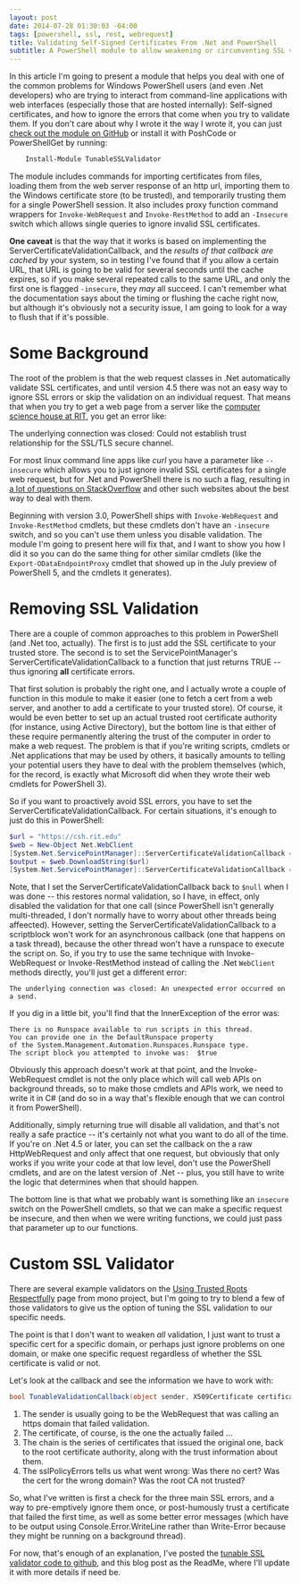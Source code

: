 ```yaml
---
layout: post
date: 2014-07-28 01:30:03 -04:00
tags: [powershell, ssl, rest, webrequest]
title: Validating Self-Signed Certificates From .Net and PowerShell
subtitle: A PowerShell module to allow weakening or circumventing SSL validation on web queries.
---
```


In this article I'm going to present a module that helps you deal with one of the common problems for Windows PowerShell users (and even .Net developers) who are trying to interact from command-line applications with web interfaces (especially those that are hosted internally): Self-signed certificates, and how to ignore the errors that come when you try to validate them.  If you don't care about why I wrote it the way I wrote it, you can just [check out the module on GitHub](https://github.com/Jaykul/Tunable-SSL-Validator) or install it with PoshCode or PowerShellGet by running:

```powershell
    Install-Module TunableSSLValidator
```

The module includes commands for importing certificates from files, loading them from the web server response of an http url, importing them to the Windows certificate store (to be trusted), and temporarily trusting them for a single PowerShell session.  It also includes proxy function command wrappers for ``Invoke-WebRequest`` and ``Invoke-RestMethod`` to add an ``-Insecure`` switch which allows single queries to ignore invalid SSL certificates.

**One caveat** is that the way that it works is based on implementing the ServerCertificateValidationCallback, and the *results of that callback are cached* by your system, so in testing I've found that if you allow a certain URL, that URL is going to be valid for several seconds until the cache expires, so if you make several repeated calls to the same URL, and only the first one is flagged ``-insecure``, they *may* all succeed. I can't remember what the documentation says about the timing or flushing the cache right now, but although it's obviously not a security issue, I am going to look for a way to flush that if it's possible.


Some Background
===============

The root of the problem is that the web request classes in .Net automatically validate SSL certificates, and until version 4.5 there was not an easy way to ignore SSL errors or skip the validation on an individual request. That means that when you try to get a web page from a server like the [computer science house at RIT](https://csh.rit.edu), you get an error like:

   The underlying connection was closed: Could not establish trust relationship for the SSL/TLS secure channel.

For most linux command line apps like *curl* you have a parameter like ``--insecure`` which allows you to just ignore invalid SSL certificates for a single web request, but for .Net and PowerShell there is no such a flag, resulting in [a lot of questions on StackOverflow](http://stackoverflow.com/search?q=self-signed+SSL+certificates+[csharp]+OR+[powershell]) and other such websites about the best way to deal with them.

Beginning with version 3.0, PowerShell ships with ``Invoke-WebRequest`` and ``Invoke-RestMethod`` cmdlets, but these cmdlets don't have an ``-insecure`` switch, and so you can't use them unless you disable validation.  The module I'm going to present here will fix that, and I want to show you how I did it so you can do the same thing for other similar cmdlets (like the ``Export-ODataEndpointProxy`` cmdlet that showed up in the July preview of PowerShell 5, and the cmdlets it generates).

Removing SSL Validation
=======================

There are a couple of common approaches to this problem in PowerShell (and .Net too, actually). The first is to just add the SSL certificate to your trusted store. The second is to set the ServicePointManager's ServerCertificateValidationCallback to a function that just returns TRUE -- thus ignoring **all** certificate errors.

That first solution is probably the right one, and I actually wrote a couple of function in this module to make it easier (one to fetch a cert from a web server, and another to add a certificate to your trusted store).  Of course, it would be even better to set up an actual trusted root certificate authority (for instance, using Active Directory), but the bottom line is that either of these require permanently altering the trust of the computer in order to make a web request. The problem is that if you're writing scripts, cmdlets or .Net applications that may be used by others, it basically amounts to telling your potential users they have to deal with the problem themselves (which, for the record, is exactly what Microsoft did when they wrote their web cmdlets for PowerShell 3).

So if you want to proactively avoid SSL errors, you have to set the ServerCertificateValidationCallback. For certain situations, it's enough to just do this in PowerShell:

```powershell
$url = "https://csh.rit.edu"
$web = New-Object Net.WebClient
[System.Net.ServicePointManager]::ServerCertificateValidationCallback = { $true }
$output = $web.DownloadString($url)
[System.Net.ServicePointManager]::ServerCertificateValidationCallback = $null
```

Note, that I set the ServerCertificateValidationCallback back to ``$null`` when I was done -- this restores normal validation, so I have, in effect, only disabled the validation for that one call (since PowerShell isn't generally multi-threaded, I don't normally have to worry about other threads being affeected). However, setting the ServerCertificateValidationCallback to a scriptblock won't work for an asynchronous callback (one that happens on a task thread), because the other thread won't have a runspace to execute the script on.  So, if you try to use the same technique with Invoke-WebRequest or Invoke-RestMethod instead of calling the .Net ``WebClient`` methods directly, you'll just get a different error:

    The underlying connection was closed: An unexpected error occurred on a send.

If you dig in a little bit, you'll find that the InnerException of the error was:

    There is no Runspace available to run scripts in this thread.
    You can provide one in the DefaultRunspace property
    of the System.Management.Automation.Runspaces.Runspace type.
    The script block you attempted to invoke was:  $true

Obviously this approach doesn't work at that point, and the Invoke-WebRequest cmdlet is not the only place which will call web APIs on background threads, so to make those cmdlets and APIs work, we need to write it in C# (and do so in a way that's flexible enough that we can control it from PowerShell).

Additionally, simply returning true will disable all validation, and that's not really a safe practice -- it's certainly not what you want to do all of the time. If you're on .Net 4.5 or later, you can set the callback on the a raw HttpWebRequest and only affect that one request, but obviously that only works if you write your code at that low level, don't use the PowerShell cmdlets, and are on the latest version of .Net -- plus, you still have to write the logic that determines when that should happen.

The bottom line is that what we probably want is something like an ``insecure`` switch on the PowerShell cmdlets, so that we can make a specific request be insecure, and then when we were writing functions, we could just pass that parameter up to our functions.


Custom SSL Validator
====================

There are several example validators on the [Using Trusted Roots Respectfully](http://www.mono-project.com/UsingTrustedRootsRespectfully) page from mono project, but I'm going to try to blend a few of those validators to give us the option of tuning the SSL validation to our specific needs.

The point is that I don't want to weaken *all* validation, I just want to trust a specific cert for a specific domain, or perhaps just ignore problems on one domain, or make one specific request regardless of whether the SSL certificate is valid or not.

Let's look at the callback and see the information we have to work with:

```csharp
bool TunableValidationCallback(object sender, X509Certificate certificate, X509Chain chain, SslPolicyErrors sslPolicyErrors)
```

1. The sender is usually going to be the WebRequest that was calling an https domain that failed validation.
2. The certificate, of course, is the one the actually failed ...
3. The chain is the series of certificates that issued the original one, back to the root certificate authority, along with the trust information about them.
4. The sslPolicyErrors tells us what went wrong: Was there no cert? Was the cert for the wrong domain? Was the root CA not trusted?

So, what I've written is first a check for the three main SSL errors, and a way to pre-emptively ignore them once, or post-humously trust a certificate that failed the first time, as well as some better error messages (which have to be output using Console.Error.WriteLine rather than Write-Error because they might be running on a background thread).

For now, that's enough of an explanation, I've posted the [tunable SSL validator code to github](https://github.com/Jaykul/Tunable-SSL-Validator), and this blog post as the ReadMe, where I'll update it with more details if need be.
